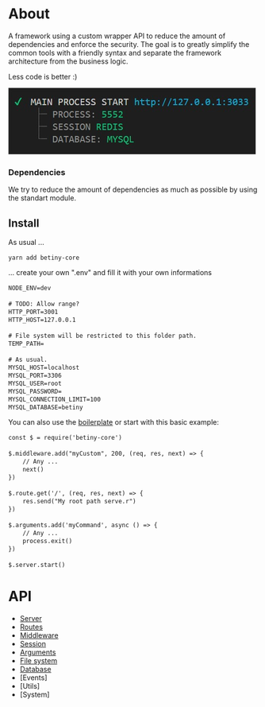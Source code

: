 # About
A framework using a custom wrapper API to reduce the amount of dependencies and enforce the security. The goal is to greatly simplify the common tools with a friendly syntax and separate the framework architecture from the business logic.

Less code is better :)

![betiny](./docs/betiny.jpg)

### Dependencies
We try to reduce the amount of dependencies as much as possible by using the standart module.

## Install
As usual ... 

    yarn add betiny-core

... create your own ".env" and fill it with your own informations

    NODE_ENV=dev

    # TODO: Allow range?
    HTTP_PORT=3001
    HTTP_HOST=127.0.0.1

    # File system will be restricted to this folder path.
    TEMP_PATH=
    
    # As usual.
    MYSQL_HOST=localhost
    MYSQL_PORT=3306
    MYSQL_USER=root
    MYSQL_PASSWORD=
    MYSQL_CONNECTION_LIMIT=100
    MYSQL_DATABASE=betiny

You can also use the [boilerplate](https://github.com/Braije/betiny-boilerplate) or start with this basic example:

    const $ = require('betiny-core')

    $.middleware.add("myCustom", 200, (req, res, next) => {
        // Any ...
        next()
    })

    $.route.get('/', (req, res, next) => {
        res.send("My root path serve.r")
    })

    $.arguments.add('myCommand', async () => {
        // Any ...
        process.exit()
    })

    $.server.start()

# API

- [Server](./api/core/server.md)
- [Routes](./api/core/routes.md)
- [Middleware](./api/core/middleware.md)
- [Session](./api/core/session.md)
- [Arguments](./api/core/arguments.md)
- [File system](./api/core/files.md)
- [Database](./api/core/mysql.md)
- [Events]
- [Utils]
- [System]

